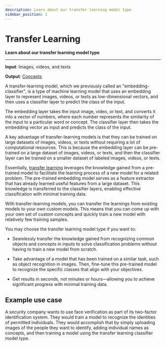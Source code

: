 ```yaml
---
description: Learn about our transfer learning model type
sidebar_position: 1
---
```


# Transfer Learning 

**Learn about our transfer learning model type**
<hr />

**Input**: Images, videos, and texts

**Output**: [Concepts]( https://docs.clarifai.com/portal-guide/concepts)

A transfer-learning model, which we previously called an "embedding-classifier", is a type of machine learning model that uses an embedding layer to represent images, videos, or texts as low-dimensional vectors, and then uses a classifier layer to predict the class of the input.

The embedding layer takes the input image, video, or text, and converts it into a vector of numbers, where each number represents the similarity of the input to a particular word or concept. The classifier layer then takes the embedding vector as input and predicts the class of the input.

A key advantage of transfer-learning models is that they can be trained on large datasets of images, videos, or texts without requiring a lot of computational resources. This is because the embedding layer can be pre-trained on a large dataset of images, videos, or texts, and then the classifier layer can be trained on a smaller dataset of labeled images, videos, or texts.

Essentially, [transfer learning](https://docs.clarifai.com/portal-guide/model/model-types/transfer-learning/) leverages the knowledge gained from a pre-trained model to facilitate the learning process of a new model for a related problem. The pre-trained embedding model serves as a feature extractor that has already learned useful features from a large dataset. This knowledge is transferred to the classifier layers, enabling effective classification with minimal training data.

With transfer-learning models, you can transfer the learnings from existing models to your own custom models. This means that you can come up with your own set of custom concepts and quickly train a new model with relatively few training samples.

You may choose the transfer learning model type if you want to:

- Seamlessly transfer the knowledge gained from recognizing common objects and concepts in inputs to solve classification problems without having to train a new model from scratch.

- Take advantage of a model that has been trained on a similar task, such as object recognition in images. Then, fine-tune this pre-trained model to recognize the specific classes that align with your objectives.

- Get results in seconds, not minutes or hours—allowing you to achieve significant progress with minimal training data.

## Example use case

A security company wants to use face verification as part of its two-factor identification system. They would train a model to recognize the identities of permitted individuals. They would accomplish that by simply uploading images of the people they want to identify, adding individual names as concepts, and then training a model using the transfer learning classifier model type.
